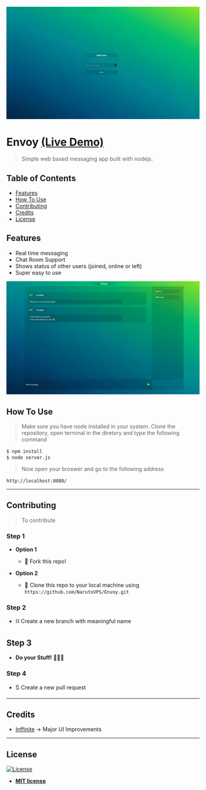 ![](gifs/intro-min.gif)

# Envoy [(Live Demo)](https://narutovps-envoy.herokuapp.com/)

> Simple web based messaging app built with nodejs.

## Table of Contents

- [Features](#features)
- [How To Use](#how-to-use)
- [Contributing](#contributing)
- [Credits](#credits)
- [License](#license)

## Features

 - Real time messaging
 - Chat Room Support
 - Shows status of other users (joined, online or left)
 - Super easy to use
 
![](gifs/convo-min.gif)

## How To Use

> Make sure you have node installed in your system.
> Clone the repository, open terminal in the diretory and type the following command

```shell
$ npm install
$ node server.js
```

> Now open your broswer and go to the following address

```shell
http://localhost:8080/
```

---

## Contributing

> To contribute 

### Step 1

- **Option 1**
    - 🍴 Fork this repo!

- **Option 2**
    - 👯 Clone this repo to your local machine using `https://github.com/NarutoVPS/Envoy.git`

### Step 2

- ⛓ Create a new branch with meaningful name 

## Step 3

- **Do your Stuff!** 🔨🔨🔨

### Step 4

- 🔃 Create a new pull request 

---

## Credits

- [Inffinite](https://github.com/Inffinite) -> Major UI Improvements 

---

## License

[![License](http://img.shields.io/:license-mit-blue.svg?style=flat-square)](http://badges.mit-license.org)

- **[MIT license](http://opensource.org/licenses/mit-license.php)**


